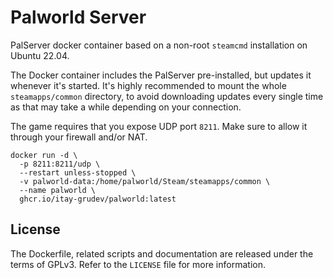 Palworld Server
===============

PalServer docker container based on a non-root `steamcmd` installation on Ubuntu 22.04.

The Docker container includes the PalServer pre-installed, but updates it whenever it's started. It's highly recommended to mount the whole `steamapps/common` directory, to avoid downloading updates every single time as that may take a while depending on your connection.

The game requires that you expose UDP port `8211`. Make sure to allow it through your firewall and/or NAT.

```console
docker run -d \
  -p 8211:8211/udp \
  --restart unless-stopped \
  -v palworld-data:/home/palworld/Steam/steamapps/common \
  --name palworld \
  ghcr.io/itay-grudev/palworld:latest
```

License
-------

The Dockerfile, related scripts and documentation are released under the terms of GPLv3. Refer to the `LICENSE` file for more information.
